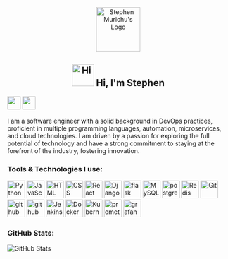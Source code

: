 <div align="center">
  <img src="https://res.cloudinary.com/murste/image/upload/v1698907632/stevolve_x8ioeu.png" alt="Stephen Murichu's Logo" width="100" />
</div>

<h2 align="center">
  <img src="https://res.cloudinary.com/murste/image/upload/v1713870525/icons/Hi_snstgs.gif" alt="Hi" width="50" />
  Hi, I'm Stephen
</h2>

[<img height="30" src="https://res.cloudinary.com/murste/image/upload/v1699437291/icons/linkedin_z7lavp.png">](https://www.linkedin.com/in/stephen-murichu-034990210/)
[<img height="30" src="https://res.cloudinary.com/murste/image/upload/v1699438733/icons/twitter_brw3ui.png">](https://twitter.com/Stephen_Murichu)

<p>
  I am a software engineer with a solid background in DevOps practices, proficient in multiple programming languages, automation, microservices, and cloud technologies. I am driven by a passion for exploring the full potential of technology and have a strong commitment to staying at the forefront of the industry, fostering innovation.
</p>

### Tools & Technologies I use:
<p align="left">
    <img src="https://img.icons8.com/color/48/000000/python.png" alt="Python" width="40" height="40"/>
    <img src="https://img.icons8.com/color/48/000000/javascript.png" alt="JavaScript" width="40" height="40"/>
    <img src="https://img.icons8.com/color/48/000000/html-5.png" alt="HTML" width="40" height="40"/>
    <img src="https://img.icons8.com/color/48/000000/css3.png" alt="CSS" width="40" height="40"/>
    <img src="https://img.icons8.com/officel/48/000000/react.png" alt="React" width="40" height="40"/>
    <img src="https://img.icons8.com/color/48/000000/django.png" alt="Django" width="40" height="40"/>
    <img src="https://img.icons8.com/nolan/64/flask.png"  width="40" height="40" alt="flask"/>
    <img src="https://img.icons8.com/color/48/000000/mysql.png" alt="MySQL" width="40" height="40"/>
    <img src="https://img.icons8.com/color/48/postgreesql.png" alt="postgresql" width="40" height="40"/>
    <img src="https://img.icons8.com/color/48/000000/redis.png" alt="Redis" width="40" height="40"/>
    <img src="https://img.icons8.com/color/48/000000/git.png" alt="Git" width="40" height="40"/>
    <img width="40" height="40" src="https://img.icons8.com/nolan/64/github.png" alt="github"/>
    <img width="40" height="40" src="https://res.cloudinary.com/murste/image/upload/v1713867096/icons/GitHub_Actions_qtiqeh.png" alt="github"/>
    <img src="https://img.icons8.com/color/48/000000/jenkins.png" alt="Jenkins" width="40" height="40"/>
    <img src="https://img.icons8.com/color/48/000000/docker.png" alt="Docker" width="40" height="40"/>
    <img src="https://img.icons8.com/color/48/000000/kubernetes.png" alt="Kubernetes" width="40" height="40"/>
    <img width="40" height="40" src="https://img.icons8.com/color/48/prometheus-app.png" alt="prometheus-app"/>
    <img width="40" height="40" src="https://img.icons8.com/fluency/48/grafana.png" alt="grafana"/>
</p>

### GitHub Stats:
![GitHub Stats](https://github-readme-stats.vercel.app/api?username=munuhee)
